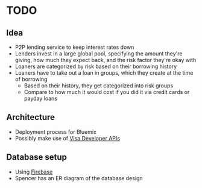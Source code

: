 # TODO

## Idea
- P2P lending service to keep interest rates down
- Lenders invest in a large global pool, specifying the amount they're giving, how much they expect back, and the risk factor they're okay with
- Loaners are categorized by risk based on their borrowing history
- Loaners have to take out a loan in groups, which they create at the time of borrowing
    + Based on their history, they get categorized into risk groups
    + Compare to how much it would cost if you did it via credit cards or payday loans

## Architecture
- Deployment process for Bluemix
- Possibly make use of [Visa Developer APIs](https://developer.visa.com/)

## Database setup
- Using [Firebase](https://www.firebase.com/)
- Spencer has an ER diagram of the database design
